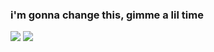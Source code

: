 ### i'm gonna change this, gimme a lil time

[![](https://github-readme-stats.vercel.app/api?username=alakbarz&show_icons=true&theme=dark)]()
[![](https://github-readme-stats.vercel.app/api/top-langs/?username=alakbarz&langs_count=6&theme=dark)]()

